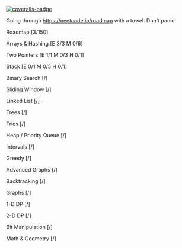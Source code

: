 [![coveralls-badge][]][coveralls-status]

Going through https://neetcode.io/roadmap with a towel. Don't panic! 

Roadmap [3/150]

Arrays & Hashing [E 3/3 M 0/6]

Two Pointers [E 1/1 M 0/3 H 0/1]

Stack [E 0/1 M 0/5 H 0/1]

Binary Search [/]

Sliding Window [/]

Linked List [/]

Trees [/]

Tries [/]

Heap / Priority Queue [/]

Intervals [/]

Greedy [/]

Advanced Graphs [/]

Backtracking [/]

Graphs [/]

1-D DP [/]

2-D DP [/]

Bit Manipulation [/]

Math & Geometry [/]

[coveralls]: https://coveralls.io
[coveralls-badge]: https://coveralls.io/repos/github/Runhorn/NeetCodeRoadmap/badge.svg
[coveralls-status]: https://coveralls.io/github/Runhorn/NeetCodeRoadmap